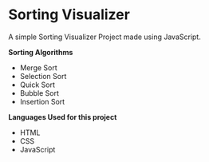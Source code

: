 # Sorting Visualizer
A simple Sorting Visualizer Project made using JavaScript.

**Sorting Algorithms**
- Merge Sort
- Selection Sort
- Quick Sort
- Bubble Sort
- Insertion Sort

**Languages Used for this project**
- HTML
- CSS
- JavaScript
